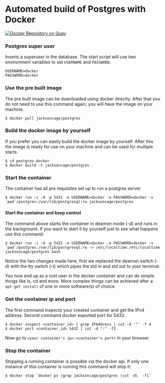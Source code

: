 Automated build of Postgres with Docker
===========

[![Docker Repository on Quay](https://quay.io/repository/jacksoncage/postgres/status "Docker Repository on Quay")](https://quay.io/repository/jacksoncage/postgres)

### Postgres super user ###
Inserts a superuser in the database. The start script will use two environment variables to set `USERNAME` and `PASSWORD`.

	USERNAME=docker
	PASSWORD=docker

### Use the pre built image
The pre built image can be downloaded using docker directly. After that you do not need to use this command again, you will have the image on your machine.

	$ docker pull jacksoncage/postgres


### Build the docker image by yourself
If you prefer you can easily build the docker image by yourself. After this the image is ready for use on your machine and can be used for multiple starts.

	$ cd postgres-docker
	$ docker build -t jacksoncage/postgres .


### Start the container
The container has all pre requisites set up to run a postgres server.

	$ docker run -i -d -p 5432 -e USERNAME=docker -e PASSWORD=docker -v `pwd`/postgres:/var/lib/postgresql:rw jacksoncage/postgres


#### Start the container and keep control
The command above starts the container in deamon mode (-d) and runs in the background. If you want to start it by yourself just to see what happens use this command:

	$ docker run -i -d -p 5432 -e USERNAME=docker -e PASSWORD=docker -v `pwd`/postgres:/var/lib/postgresql:rw -v /etc/localtime:/etc/localtime jacksoncage/postgres bash

Notice the two changes made here, first we replaced the deamon switch (-d) with the tty switch (-t) which pipes the std in and std out to your terminal.

You now end up as a root user in the docker container and can do simple things like ls, cd and more. More complex things can be achieved after a `apt-get install` of one or more software(s) of choice.

### Get the container ip and port
The first command inspects your created container and get the IPv4 address. Second command docker exported port for 5432.

    $ docker inspect <container_id> | grep IPAddress | cut -d '"' -f 4
    $ docker port <container_id> 5432 | cut -d ":" -f2

Now go to `<your container's ip>:<container's port>` in your browser


### Stop the container
Stopping a running container is possible via the docker api. If only one instance of this container is running this command will stop it:

	$ docker stop `docker ps |grep jacksoncage/postgres |cut -d\  -f1`
